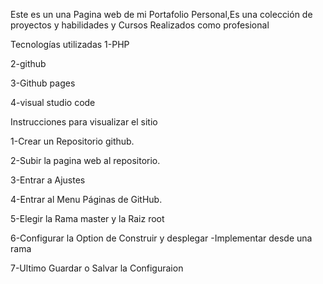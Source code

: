 Este es un una Pagina web de mi Portafolio Personal,Es una colección de proyectos y habilidades y Cursos Realizados como profesional

Tecnologías utilizadas 1-PHP

2-github

3-Github pages

4-visual studio code

Instrucciones para visualizar el sitio

1-Crear un Repositorio github.

2-Subir la pagina web al repositorio.

3-Entrar a Ajustes

4-Entrar al Menu Páginas de GitHub.

5-Elegir la Rama master y la Raiz root

6-Configurar la Option de Construir y desplegar -Implementar desde una rama

7-Ultimo Guardar o Salvar la Configuraion
